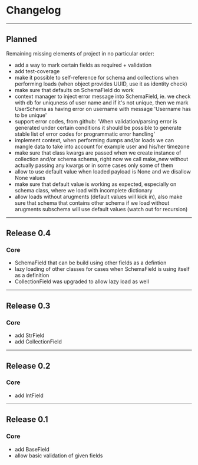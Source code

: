 # Changelog

---
## Planned

Remaining missing elements of project in no particular order:

 * add a way to mark certain fields as required + validation
 * add test-coverage
 * make it possible to self-reference for schema and collections when
   performing loads (when object provides UUID, use it as identity check)
 * make sure that defaults on SchemaField do work
 * context manager to inject error message into SchemaField, ie. we check with
   db for uniquness of user name and if it's not unique, then we mark
   UserSchema as having error on username with message 'Username has to be
   unique'
 * support error codes, from github: 'When validation/parsing error is
   generated under certain conditions it should be possible to generate stable
   list of error codes for programmatic error handling'
 * implement context, when performing dumps and/or loads we can mangle data to
   take into account for example user and his/her timezone
 * make sure that class kwargs are passed when we create instance of collection
   and/or schema schema, right now we call make_new without actually passing
   any kwargs or in some cases only some of them
 * allow to use default value when loaded payload is None and we disallow None
   values
 * make sure that default value is working as expected, especially on schema
   class, where we load with incomplete dictionary
 * allow loads without arugments (default values will kick in), also make sure
   that schema that contains other schema if we load without arugments
   subschema will use default values (watch out for recursion)

---
## Release 0.4

### Core

 * SchemaField that can be build using other fields as a defintion
 * lazy loading of other classes for cases when SchemaField is using itself as a definition
 * CollectionField was upgraded to allow lazy load as well

---
## Release 0.3

### Core

 * add StrField
 * add CollectionField

---
## Release 0.2

### Core

 * add IntField

---
## Release 0.1

### Core

 * add BaseField
 * allow basic validation of given fields
